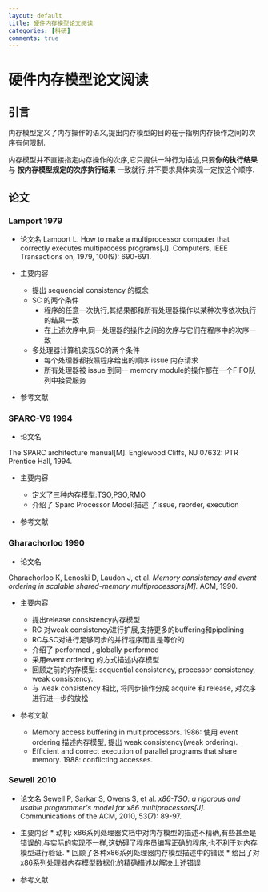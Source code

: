 ```yaml
---
layout: default
title: 硬件内存模型论文阅读
categories: [科研]
comments: true
---
```


# 硬件内存模型论文阅读

## 引言
内存模型定义了内存操作的语义,提出内存模型的目的在于指明内存操作之间的次序有何限制.



内存模型并不直接指定内存操作的次序,它只提供一种行为描述,只要**你的执行结果** 与 **按内存模型规定的次序执行结果** 一致就行,并不要求具体实现一定按这个顺序.


## 论文

### Lamport 1979

* 论文名
Lamport L. How to make a multiprocessor computer that correctly executes multiprocess programs[J]. Computers, IEEE Transactions on, 1979, 100(9): 690-691.

* 主要内容
    * 提出 sequencial consistency 的概念
    * SC 的两个条件
        * 程序的任意一次执行,其结果都和所有处理器操作以某种次序依次执行的结果一致
        * 在上述次序中,同一处理器的操作之间的次序与它们在程序中的次序一致
    * 多处理器计算机实现SC的两个条件
        * 每个处理器都按照程序给出的顺序 issue 内存请求
        * 所有处理器被 issue 到同一 memory module的操作都在一个FIFO队列中接受服务
        
        

* 参考文献

### **SPARC-V9 1994**

* 论文名

The SPARC architecture manual[M]. Englewood Cliffs, NJ 07632: PTR Prentice Hall, 1994.

* 主要内容

    * 定义了三种内存模型:TSO,PSO,RMO
    * 介绍了 Sparc Processor Model:描述 了issue, reorder, execution

* 参考文献 


### Gharachorloo 1990

* 论文名

Gharachorloo K, Lenoski D, Laudon J, et al. 
*Memory consistency and event ordering in scalable shared-memory multiprocessors[M].*
ACM, 1990.

* 主要内容

    * 提出release consistency内存模型
    * RC 对weak consistency进行扩展,支持更多的buffering和pipelining
    * RC与SC对进行足够同步的并行程序而言是等价的
    * 介绍了 performed , globally performed
    * 采用event ordering 的方式描述内存模型
    * 回顾之前的内存模型: sequential consistency, processor consistency, weak consistency.
    * 与 weak consistency 相比, 将同步操作分成 acquire 和 release, 对次序进行进一步的放松

* 参考文献
    * Memory access buffering in multiprocessors. 1986: 使用 event ordering 描述内存模型, 提出 weak consistency(weak ordering). 
    * Efficient and correct execution of parallel programs that share memory. 1988: conflicting accesses.


### Sewell 2010

* 论文名
Sewell P, Sarkar S, Owens S, et al. 
*x86-TSO: a rigorous and usable programmer's model for x86 multiprocessors[J].*
Communications of the ACM, 2010, 53(7): 89-97.

* 主要内容 
       * 动机: x86系列处理器文档中对内存模型的描述不精确,有些甚至是错误的,与实际的实现不一样,这妨碍了程序员编写正确的程序,也不利于对内存模型进行验证.
       * 回顾了各种x86系列处理器内存模型描述中的错误
       * 给出了对x86系列处理器内存模型数据化的精确描述以解决上述错误 



* 参考文献

